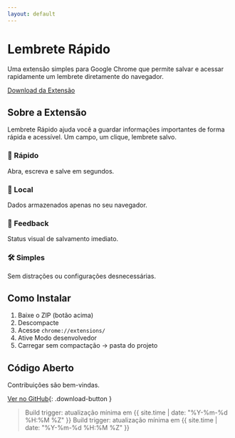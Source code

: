 ```yaml
---
layout: default
---
```


# Lembrete Rápido

Uma extensão simples para Google Chrome que permite salvar e acessar rapidamente um lembrete diretamente do navegador.

<a href="https://github.com/GuidaGaita/bootcamp/archive/refs/heads/main.zip" class="download-button">
  Download da Extensão
</a>

## Sobre a Extensão

Lembrete Rápido ajuda você a guardar informações importantes de forma rápida e acessível. Um campo, um clique, lembrete salvo.

<div class="features">
  <div class="feature">
    <h3>🚀 Rápido</h3>
    <p>Abra, escreva e salve em segundos.</p>
  </div>
  <div class="feature">
    <h3>💾 Local</h3>
    <p>Dados armazenados apenas no seu navegador.</p>
  </div>
  <div class="feature">
    <h3>🔔 Feedback</h3>
    <p>Status visual de salvamento imediato.</p>
  </div>
  <div class="feature">
    <h3>🛠 Simples</h3>
    <p>Sem distrações ou configurações desnecessárias.</p>
  </div>
</div>

## Como Instalar

1. Baixe o ZIP (botão acima)  
2. Descompacte  
3. Acesse `chrome://extensions/`  
4. Ative Modo desenvolvedor  
5. Carregar sem compactação → pasta do projeto  

## Código Aberto

Contribuições são bem-vindas.

[Ver no GitHub](https://github.com/GuidaGaita/bootcamp){: .download-button }

> Build trigger: atualização mínima em {{ site.time | date: "%Y-%m-%d %H:%M %Z" }}
> Build trigger: atualização mínima em {{ site.time | date: "%Y-%m-%d %H:%M %Z" }}
